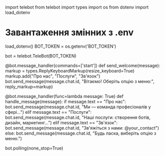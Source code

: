 import telebot
from telebot import types
import os
from dotenv import load_dotenv

# Завантаження змінних з .env
load_dotenv()
BOT_TOKEN = os.getenv('BOT_TOKEN')

bot = telebot.TeleBot(BOT_TOKEN)

@bot.message_handler(commands=['start'])
def send_welcome(message):
    markup = types.ReplyKeyboardMarkup(resize_keyboard=True)
    markup.add("Про нас", "Послуги", "Зв'язок")
    bot.send_message(message.chat.id, "Вітаємо! Оберіть опцію з меню:", reply_markup=markup)

@bot.message_handler(func=lambda message: True)
def handle_message(message):
    if message.text == "Про нас":
        bot.send_message(message.chat.id, "Ми — команда професіоналів у сфері...")
    elif message.text == "Послуги":
        bot.send_message(message.chat.id, "Наші послуги: створення ботів, дизайн, маркетинг...")
    elif message.text == "Зв'язок":
        bot.send_message(message.chat.id, "Зв'яжіться з нами: @your_contact")
    else:
        bot.send_message(message.chat.id, "Будь ласка, виберіть опцію з меню.")

bot.polling(none_stop=True)
